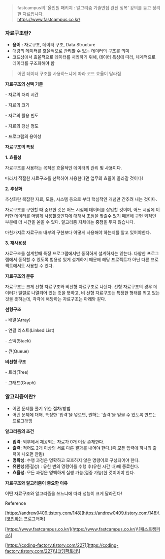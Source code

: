> fastcampus의 '올인원 패키지 : 알고리즘 기술면접 완전 정복' 강의를 듣고 정리한 자료입니다.  
> https://www.fastcampus.co.kr/

### 자료구조란?

-   **용어** : 자료구조, 데이터 구조, Data Structure
-   대량의 데이터를 효율적으로 관리할 수 있는 데이터의 구조를 의미
-   코드상에서 효율적으로 데이터를 처리하기 위해, 데이터 특성에 따라, 체계적으로 데이터를 구조화해야 함

> 어떤 데이터 구조를 사용하느냐에 따라 코드 효율이 달라짐

**자료구조의 선택 기준**

\- 자료의 처리 시간

\- 자료의 크기

\- 자료의 활용 빈도

\- 자료의 갱신 정도

\- 프로그램의 용이성

  
**자료구조의 특징**

**1\. 효율성**

자료구조를 사용하는 목적은 효율적인 데이터의 관리 및 사용이다.

따라서 적절한 자료구조를 선택하여 사용한다면 업무의 효율이 올라갈 것이다!

**2\. 추상화**

추상화란 복잡한 자료, 모듈, 시스템 등으로 부터 핵심적인 개념만 간추려 내는 것이다.

자료구조를 구현할 때 중요한 것은 어느 시점에 데이터를 삽입할 것이며, 어느 시점에 이러한 데이터를 어떻게 사용할것인지에 대해서 초점을 맞출수 있기 때문에 구현 외적인 부분에 더 시간을 쏟을 수 있다. 알고리즘 자체에는 중점을 두지 않습니다.

마찬가지로 자료구조 내부의 구현보다 어떻게 사용해야 하는지를 알고 있어야한다.

**3\. 재사용성**

자료구조를 설계할때 특정 프로그램에서만 동작하게 설계하지는 않는다. 다양한 프로그램에서 동작할 수 있도록 범용성 있게 설계하기 때문에 해당 프로젝트가 아닌 다른 프로젝트에서도 사용할 수 있다.

**자료구조의 분류**

자료구조는 크게 선형 자료구조와 비선형 자료구조로 나뉜다. 선형 자료구조의 경우 데이터가 일렬로 나열되어 있는 것을 뜻하고, 비 선형 자료구조는 특정한 형태를 띄고 있는 것을 뜻하는데, 각각에 해당하는 자료구조는 아래와 같다.

**선형구조**

\- 배열(Array)

\- 연결 리스트(Linked List)

\- 스택(Stack)

\- 큐(Queue)

**비선형 구조**

\- 트리(Tree)

\- 그래프(Graph)

### 알고리즘이란?

-   어떤 문제를 풀기 위한 절차/방법
-   어떤 문제에 대해, 특정한 '입력'을 넣으면, 원하는 '출력'을 얻을 수 있도록 만드는 프로그래밍

**알고리즘의 조건**

-   **입력**: 외부에서 제공되는 자료가 0개 이상 존재한다.
-   **출력**: 적어도 2개 이상의 서로 다른 결과를 내어야 한다.(즉 모든 입력에 하나의 출력이 나오면 안됨)
-   **명확성**: 수행 과정은 명확하고 모호하지 않은 명령어로 구성되어야 한다.
-   **유한성**(종결성) : 유한 번의 명령어를 수행 후(유한 시간 내)에 종료한다.
-   **효율성**: 모든 과정은 명백하게 실행 가능(검증 가능)한 것이어야 한다.

**자료구조와 알고리즘이 중요한 이유**

어떤 자료구조와 알고리즘을 쓰느냐에 따라 성능이 크게 달라진다!

Reference

[https://andrew0409.tistory.com/148](https://andrew0409.tistory.com/148)\[코인하는 프로그래머\]

[https://www.fastcampus.co.kr/](https://www.fastcampus.co.kr/)\[패스트캠퍼스\]

[https://coding-factory.tistory.com/227](https://coding-factory.tistory.com/227)\[코딩팩토리\]
